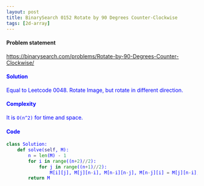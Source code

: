 ```yaml
---
layout: post
title: BinarySearch 0152 Rotate by 90 Degrees Counter-Clockwise
tags: [2d-array]
---
```


#### Problem statement

<a href="https://binarysearch.com/problems/Rotate-by-90-Degrees-Counter-Clockwise/"> <font color = blue>https://binarysearch.com/problems/Rotate-by-90-Degrees-Counter-Clockwise/

#### Solution
Equal to Leetcode 0048. Rotate Image, but rotate in different direction.

#### Complexity
It is `O(n^2)` for time and space.

#### Code
```python
class Solution:
    def solve(self, M):
        n = len(M) - 1
        for i in range((n+2)//2):
            for j in range((n+1)//2):
                M[i][j], M[j][n-i], M[n-i][n-j], M[n-j][i] = M[j][n-i], M[n-i][n-j], M[n-j][i], M[i][j]
        return M
```
